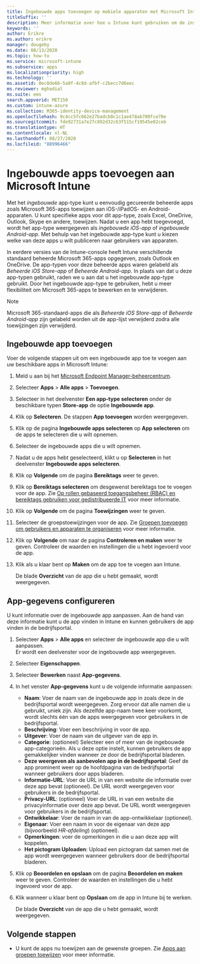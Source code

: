 ```yaml
---
title: Ingebouwde apps toevoegen op mobiele apparaten met Microsoft Intune
titleSuffix: ''
description: Meer informatie over hoe u Intune kunt gebruiken om de installatie van ingebouwde apps op mobiele apparaten te vereenvoudigen.
keywords: ''
author: Erikre
ms.author: erikre
manager: dougeby
ms.date: 08/13/2020
ms.topic: how-to
ms.service: microsoft-intune
ms.subservice: apps
ms.localizationpriority: high
ms.technology: ''
ms.assetid: 0ec8de66-5a0f-4c8d-afbf-c2becc7d6eec
ms.reviewer: mghadial
ms.suite: ems
search.appverid: MET150
ms.custom: intune-azure
ms.collection: M365-identity-device-management
ms.openlocfilehash: 9c4cc5fc662e27badcb0c1c1ae478ab700fce70e
ms.sourcegitcommit: fde92731a7e27c892d32c63f515cf19545e02ceb
ms.translationtype: HT
ms.contentlocale: nl-NL
ms.lasthandoff: 08/27/2020
ms.locfileid: "88996466"
---
```

# <a name="add-built-in-apps-to-microsoft-intune"></a>Ingebouwde apps toevoegen aan Microsoft Intune

Met het *ingebouwde* app-type kunt u eenvoudig gecureerde beheerde apps zoals Microsoft 365-apps toewijzen aan iOS-/iPadOS- en Android-apparaten. U kunt specifieke apps voor dit app-type, zoals Excel, OneDrive, Outlook, Skype en andere, toewijzen. Nadat u een app hebt toegevoegd, wordt het app-type weergegeven als *ingebouwde iOS-app* of *ingebouwde Android-app*. Met behulp van het ingebouwde app-type kunt u kiezen welke van deze apps u wilt publiceren naar gebruikers van apparaten.

In eerdere versies van de Intune-console heeft Intune verschillende standaard beheerde Microsoft 365-apps opgegeven, zoals Outlook en OneDrive. De app-typen voor deze beheerde apps waren gelabeld als *Beheerde iOS Store-app* of *Beheerde Android-app*. In plaats van dat u deze app-typen gebruikt, raden we u aan dat u het ingebouwde app-type gebruikt. Door het ingebouwde app-type te gebruiken, hebt u meer flexibiliteit om Microsoft 365-apps te bewerken en te verwijderen.

>[!NOTE]
>Microsoft 365-standaard-apps die als *Beheerde iOS Store-app* of *Beheerde Android-app* zijn gelabeld worden uit de app-lijst verwijderd zodra alle toewijzingen zijn verwijderd.

## <a name="add-a-built-in-app"></a>Ingebouwde app toevoegen

Voer de volgende stappen uit om een ingebouwde app toe te voegen aan uw beschikbare apps in Microsoft Intune:
1. Meld u aan bij het [Microsoft Endpoint Manager-beheercentrum](https://go.microsoft.com/fwlink/?linkid=2109431).
2. Selecteer **Apps** > **Alle apps** > **Toevoegen**.
3. Selecteer in het deelvenster **Een app-type selecteren** onder de beschikbare typen **Store-app** de optie **Ingebouwde app**.
4. Klik op **Selecteren**. De stappen **App toevoegen** worden weergegeven.
5. Klik op de pagina **Ingebouwde apps selecteren** op **App selecteren** om de apps te selecteren die u wilt opnemen.
6. Selecteer de ingebouwde apps die u wilt opnemen. 
7. Nadat u de apps hebt geselecteerd, klikt u op **Selecteren** in het deelvenster **Ingebouwde apps selecteren**.
8. Klik op **Volgende** om de pagina **Bereiktags** weer te geven.
9. Klik op **Bereiktags selecteren** om desgewenst bereiktags toe te voegen voor de app. Zie [Op rollen gebaseerd toegangsbeheer (RBAC) en bereiktags gebruiken voor gedistribueerde IT](../fundamentals/scope-tags.md) voor meer informatie.
10. Klik op **Volgende** om de pagina **Toewijzingen** weer te geven.
11. Selecteer de groepstoewijzingen voor de app. Zie [Groepen toevoegen om gebruikers en apparaten te organiseren](../fundamentals/groups-add.md) voor meer informatie. 
12. Klik op **Volgende** om naar de pagina **Controleren en maken** weer te geven. Controleer de waarden en instellingen die u hebt ingevoerd voor de app.
13. Klik als u klaar bent op **Maken** om de app toe te voegen aan Intune.

    De blade **Overzicht** van de app die u hebt gemaakt, wordt weergegeven.

## <a name="configure-app-information"></a>App-gegevens configureren

U kunt informatie over de ingebouwde app aanpassen. Aan de hand van deze informatie kunt u de app vinden in Intune en kunnen gebruikers de app vinden in de bedrijfsportal.
1. Selecteer **Apps** > **Alle apps** en selecteer de ingebouwde app die u wilt aanpassen.  
   Er wordt een deelvenster voor de ingebouwde app weergegeven.
2. Selecteer **Eigenschappen**.
3. Selecteer **Bewerken** naast **App-gegevens**.
4. In het venster **App-gegevens** kunt u de volgende informatie aanpassen:
    - **Naam**: Voer de naam van de ingebouwde app in zoals deze in de bedrijfsportal wordt weergegeven. Zorg ervoor dat alle namen die u gebruikt, uniek zijn. Als dezelfde app-naam twee keer voorkomt, wordt slechts één van de apps weergegeven voor gebruikers in de bedrijfsportal.
    - **Beschrijving**: Voer een beschrijving in voor de app. 
    - **Uitgever**: Voer de naam van de uitgever van de app in.
    - **Categorie**: (optioneel) Selecteer een of meer van de ingebouwde app-categorieën. Als u deze optie instelt, kunnen gebruikers de app gemakkelijker vinden wanneer ze door de bedrijfsportal bladeren.
    - **Deze weergeven als aanbevolen app in de bedrijfsportal**: Geef de app prominent weer op de hoofdpagina van de bedrijfsportal wanneer gebruikers door apps bladeren.
    - **Informatie-URL**: Voer de URL in van een website die informatie over deze app bevat (optioneel). De URL wordt weergegeven voor gebruikers in de bedrijfsportal.
    - **Privacy-URL**: (optioneel) Voer de URL in van een website die privacyinformatie over deze app bevat. De URL wordt weergegeven voor gebruikers in de bedrijfsportal.
    - **Ontwikkelaar**: Voer de naam in van de app-ontwikkelaar (optioneel).
    - **Eigenaar**: Voer een naam in voor de eigenaar van deze app (bijvoorbeeld *HR-afdeling*) (optioneel).
    - **Opmerkingen**: voer de opmerkingen in die u aan deze app wilt koppelen.
    - **Het pictogram Uploaden**: Upload een pictogram dat samen met de app wordt weergegeven wanneer gebruikers door de bedrijfsportal bladeren.
5. Klik op **Beoordelen en opslaan** om de pagina **Beoordelen en maken** weer te geven. Controleer de waarden en instellingen die u hebt ingevoerd voor de app.
13. Klik wanneer u klaar bent op **Opslaan** om de app in Intune bij te werken.

    De blade **Overzicht** van de app die u hebt gemaakt, wordt weergegeven.

## <a name="next-steps"></a>Volgende stappen

- U kunt de apps nu toewijzen aan de gewenste groepen. Zie [Apps aan groepen toewijzen](apps-deploy.md) voor meer informatie.
